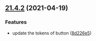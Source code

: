 ## [21.4.2](https://github.com/growingio/gio-design-tokens/compare/v21.4.1...v21.4.2) (2021-04-19)

### Features

- update the tokens of button ([8d226e5](https://github.com/growingio/gio-design-tokens/commit/8d226e58aa80a61100a054bce6762be3656a1659))
